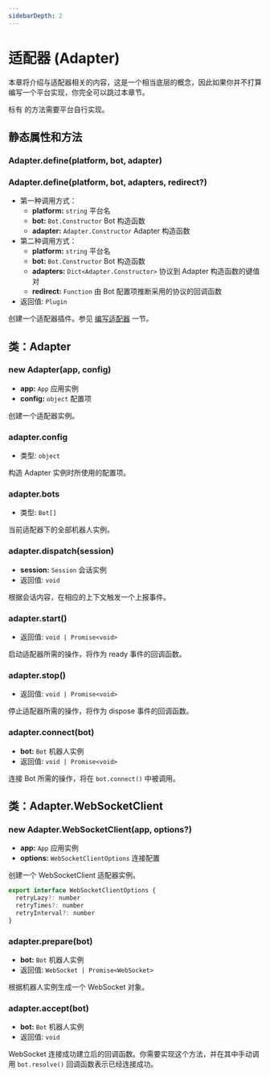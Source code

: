 ```yaml
---
sidebarDepth: 2
---
```


# 适配器 (Adapter)

本章将介绍与适配器相关的内容，这是一个相当底层的概念，因此如果你并不打算编写一个平台实现，你完全可以跳过本章节。

标有 <Badge text="abstract" vertical="baseline"/> 的方法需要平台自行实现。

## 静态属性和方法

### Adapter.define(platform, bot, adapter)
### Adapter.define(platform, bot, adapters, redirect?)

- 第一种调用方式：
  - **platform:** `string` 平台名
  - **bot:** `Bot.Constructor` Bot 构造函数
  - **adapter:** `Adapter.Constructor` Adapter 构造函数
- 第二种调用方式：
  - **platform:** `string` 平台名
  - **bot:** `Bot.Constructor` Bot 构造函数
  - **adapters:** `Dict<Adapter.Constructor>` 协议到 Adapter 构造函数的键值对
  - **redirect:** `Function` 由 Bot 配置项推断采用的协议的回调函数
- 返回值: `Plugin`

创建一个适配器插件。参见 [编写适配器](../../guide/adapter.md) 一节。

## 类：Adapter

### new Adapter(app, config)

- **app:** `App` 应用实例
- **config:** `object` 配置项

创建一个适配器实例。

### adapter.config

- 类型: `object`

构造 Adapter 实例时所使用的配置项。

### adapter.bots

- 类型: `Bot[]`

当前适配器下的全部机器人实例。

### adapter.dispatch(session)

- **session:** `Session` 会话实例
- 返回值: `void`

根据会话内容，在相应的上下文触发一个上报事件。

### adapter.start() <Badge text="abstract"/>

- 返回值: `void | Promise<void>`

启动适配器所需的操作，将作为 ready 事件的回调函数。

### adapter.stop() <Badge text="abstract"/>

- 返回值: `void | Promise<void>`

停止适配器所需的操作，将作为 dispose 事件的回调函数。

### adapter.connect(bot) <Badge text="abstract"/>

- **bot:** `Bot` 机器人实例
- 返回值: `void | Promise<void>`

连接 Bot 所需的操作，将在 `bot.connect()` 中被调用。

## 类：Adapter.WebSocketClient

### new Adapter.WebSocketClient(app, options?)

- **app:** `App` 应用实例
- **options:** `WebSocketClientOptions` 连接配置

创建一个 WebSocketClient 适配器实例。

```js
export interface WebSocketClientOptions {
  retryLazy?: number
  retryTimes?: number
  retryInterval?: number
}
```

### adapter.prepare(bot) <Badge text="abstract"/>

- **bot:** `Bot` 机器人实例
- 返回值: `WebSocket | Promise<WebSocket>`

根据机器人实例生成一个 WebSocket 对象。

### adapter.accept(bot) <Badge text="abstract"/>

- **bot:** `Bot` 机器人实例
- 返回值: `void`

WebSocket 连接成功建立后的回调函数。你需要实现这个方法，并在其中手动调用 `bot.resolve()` 回调函数表示已经连接成功。
